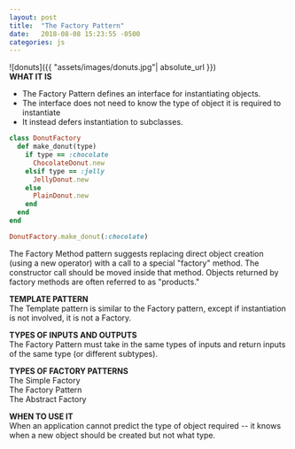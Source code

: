 ```yaml
---
layout: post
title:  "The Factory Pattern"
date:   2018-08-08 15:23:55 -0500
categories: js
---
```

<style type="text/css">
  .code{
    font-family:"Courier New", Courier, monospace;
  }
</style>

![donuts]({{ "assets/images/donuts.jpg"| absolute_url }})
&nbsp;  
<strong>WHAT IT IS</strong>  
* The Factory Pattern defines an interface for instantiating objects.  
* The interface does not need to know the type of object it is required to instantiate  
* It instead defers instantiation to subclasses.  

```ruby
class DonutFactory
  def make_donut(type)
    if type == :chocolate
      ChocolateDonut.new
    elsif type == :jelly
      JellyDonut.new
    else
      PlainDonut.new
    end
  end
end

DonutFactory.make_donut(:chocolate)
```

The Factory Method pattern suggests replacing direct object creation (using a new operator) with a call to a special "factory" method. The constructor call should be moved inside that method. Objects returned by factory methods are often referred to as "products."  

<strong>TEMPLATE PATTERN</strong>  
The Template pattern is similar to the Factory pattern, except if instantiation is not involved, it is not a Factory.  

<strong>TYPES OF INPUTS AND OUTPUTS</strong>  
The Factory Pattern must take in the same types of inputs and return inputs of the same type (or different subtypes).  

<strong>TYPES OF FACTORY PATTERNS</strong>  
The Simple Factory  
The Factory Pattern  
The Abstract Factory  

<strong>WHEN TO USE IT</strong>  
When an application cannot predict the type of object required -- it knows when a new object should be created but not what type.
